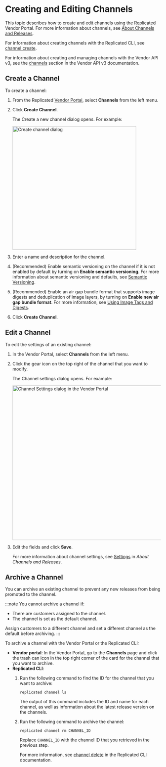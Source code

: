 # Creating and Editing Channels

This topic describes how to create and edit channels using the Replicated Vendor Portal. For more information about channels, see [About Channels and Releases](releases-about).

For information about creating channels with the Replicated CLI, see [channel create](/reference/replicated-cli-channel-create).

For information about creating and managing channels with the Vendor API v3, see the [channels](https://replicated-vendor-api.readme.io/reference/createchannel) section in the Vendor API v3 documentation.

## Create a Channel

To create a channel:

1. From the Replicated [Vendor Portal](https://vendor.replicated.com), select **Channels** from the left menu.
1. Click **Create Channel**.

   The Create a new channel dialog opens. For example:

   <img src="/images/channels-create.png" alt="Create channel dialog" width="400px"/>

1. Enter a name and description for the channel.
1. (Recommended) Enable semantic versioning on the channel if it is not enabled by default by turning on **Enable semantic versioning**. For more information about semantic versioning and defaults, see [Semantic Versioning](releases-about#semantic-versioning).

1. (Recommended) Enable an air gap bundle format that supports image digests and deduplication of image layers, by turning on **Enable new air gap bundle format**. For more information, see [Using Image Tags and Digests](private-images-tags-digests).

1. Click **Create Channel**.

## Edit a Channel

To edit the settings of an existing channel:

1. In the Vendor Portal, select **Channels** from the left menu.
1. Click the gear icon on the top right of the channel that you want to modify.

   The Channel settings dialog opens. For example:

   <img src="/images/channel-settings.png" alt="Channel Settings dialog in the Vendor Portal" width="500"/>

1. Edit the fields and click **Save**.

   For more information about channel settings, see [Settings](releases-about#settings) in _About Channels and Releases_.

## Archive a Channel

You can archive an existing channel to prevent any new releases from being promoted to the channel.

:::note
You cannot archive a channel if:
* There are customers assigned to the channel.
* The channel is set as the default channel.

Assign customers to a different channel and set a different channel as the default before archiving.
:::

To archive a channel with the Vendor Portal or the Replicated CLI:

* **Vendor portal**: In the Vendor Portal, go to the **Channels** page and click the trash can icon in the top right corner of the card for the channel that you want to archive.
* **Replicated CLI**:
  1. Run the following command to find the ID for the channel that you want to archive:
     ```
     replicated channel ls
     ```
     The output of this command includes the ID and name for each channel, as well as information about the latest release version on the channels.

  1. Run the following command to archive the channel:
     ```
     replicated channel rm CHANNEL_ID
     ```
     Replace `CHANNEL_ID` with the channel ID that you retrieved in the previous step.

     For more information, see [channel delete](/reference/replicated-cli-channel-delete) in the Replicated CLI documentation.
